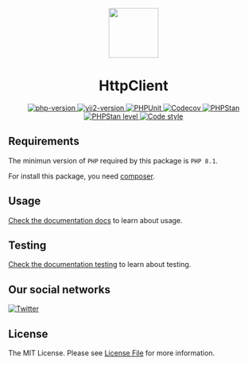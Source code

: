 <p align="center">
    <a href="https://github.com/yii2-extensions/httpclient" target="_blank">
        <img src="https://www.yiiframework.com/image/yii_logo_light.svg" height="100px;">
    </a>
    <h1 align="center">HttpClient</h1>
</p>

<p align="center">
    <a href="https://www.php.net/releases/8.1/en.php" target="_blank">
        <img src="https://img.shields.io/badge/PHP-%3E%3D8.1-787CB5" alt="php-version">
    </a>
    <a href="https://github.com/yiisoft/yii2/tree/2.2" target="_blank">
        <img src="https://img.shields.io/badge/Yii2%20version-2.2-blue" alt="yii2-version">
    </a>
    <a href="https://github.com/yii2-extensions/httpclient/actions/workflows/build.yml" target="_blank">
        <img src="https://github.com/yii2-extensions/httpclient/actions/workflows/build.yml/badge.svg" alt="PHPUnit">
    </a>
    <a href="https://codecov.io/gh/yii2-extensions/httpclient" target="_blank">
        <img src="https://codecov.io/gh/yii2-extensions/httpclient/branch/main/graph/badge.svg?token=MF0XUGVLYC" alt="Codecov">
    </a>
    <a href="https://github.com/yii2-extensions/httpclient/actions/workflows/static.yml" target="_blank">
        <img src="https://github.com/yii2-extensions/httpclient/actions/workflows/static.yml/badge.svg" alt="PHPStan">
    </a>
    <a href="https://github.com/yii2-extensions/httpclient/actions/workflows/static.yml" target="_blank">
        <img src="https://img.shields.io/badge/PHPStan%20level-1-blue" alt="PHPStan level">
    </a>
    <a href="https://github.styleci.io/repos/705179892?branch=main" target="_blank">
        <img src="https://github.styleci.io/repos/705179892/shield?branch=main" alt="Code style">
    </a>        
</p>

## Requirements

The minimun version of `PHP` required by this package is `PHP 8.1`.

For install this package, you need [composer](https://getcomposer.org/).

## Usage

[Check the documentation docs](/docs/README.md) to learn about usage.

## Testing

[Check the documentation testing](/docs/testing.md) to learn about testing.

## Our social networks

[![Twitter](https://img.shields.io/badge/twitter-follow-1DA1F2?logo=twitter&logoColor=1DA1F2&labelColor=555555?style=flat)](https://twitter.com/Terabytesoftw)

## License

The MIT License. Please see [License File](LICENSE.md) for more information.
